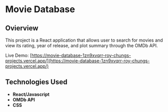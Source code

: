 # Movie Database 

## Ovierview
This project is a React application that allows user to search for movies and view its rating, year of release, and plot summary through the OMDb API.

Live Demo: [https://movie-database-1zn9xvqrr-roy-chungs-projects.vercel.app/](https://movie-database-1zn9xvqrr-roy-chungs-projects.vercel.app/)

## Technologies Used
- **React/Javascript**
- **OMDb API**
- **CSS**
  
